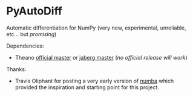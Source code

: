 PyAutoDiff
==========

Automatic differentiation for NumPy (very new, experimental, unreliable, etc... but *promising*)


Dependencies:
  * Theano [official master](https://github.com/Theano/Theano.git) or [jaberg master](https://github.com/jaberg/Theano.git) (*no official release will work*)


Thanks:
  * Travis Oliphant for posting a very early version of [numba](https://github.com/ContinuumIO/numba) which provided the inspiration and starting point for this project.
